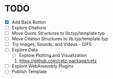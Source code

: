 # TODO

- [x] Add Back Button
- [ ] Explore Citations
- [ ] Move Quote Structures to lib.typ/template.typ
- [ ] Move Citation Structures to lib.typ/template.typ
- [ ] Try Images, Sounds, and Videos - GIFS
- [ ] Explore Data
	- [ ] Explore Plotting and Visualization
	1. https://github.com/cetz-package/cetz
- [ ] Explore WebAssembly Plugins
- [ ] Publish Template
